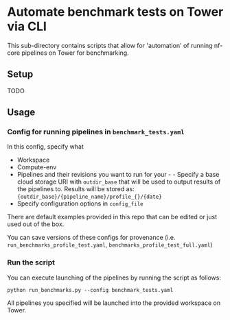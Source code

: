 # Automate benchmark tests on Tower via CLI

This sub-directory contains scripts that allow for 'automation' of running nf-core pipelines on Tower for benchmarking.

## Setup
TODO

## Usage

### Config for running pipelines in `benchmark_tests.yaml`
In this config, specify what
 - Workspace
 - Compute-env
 - Pipelines and their revisions you want to run for your - - Specify a base cloud storage URI with `outdir_base` that will be used to output results of the pipelines to. Results will be stored as: `{outdir_base}/{pipeline_name}/profile_{}/{date}`
 - Specify configuration options in `config_file`

There are default examples provided in this repo that can be edited or just used out of the box.

You can save versions of these configs for provenance (i.e. `run_benchmarks_profile_test.yaml`, `benchmarks_profile_test_full.yaml`)

### Run the script
You can execute launching of the pipelines by running the script as follows:
```
python run_benchmarks.py --config benchmark_tests.yaml
```

All pipelines you specified will be launched into the provided workspace on Tower.
